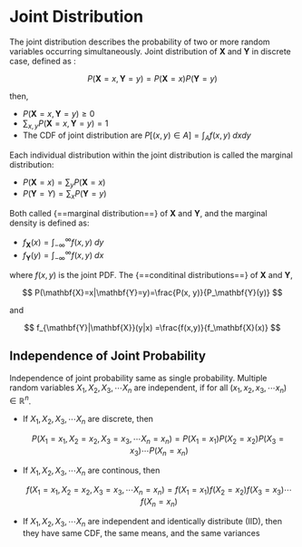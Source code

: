 # **Joint Distribution**

The joint distribution describes the probability of two or more random variables occurring simultaneously.  Joint distribution of $\mathbf{X}$ and $\mathbf{Y}$ in discrete case, defined as :

$$
P(\mathbf{X}=x, \mathbf{Y}=y) = P(\mathbf{X}=x)P(\mathbf{Y}=y)
$$

then, 

- $P(\mathbf{X}=x, \mathbf{Y}=y) \ge 0$
- $\sum_{x,y} P(\mathbf{X}=x, \mathbf{Y}=y)=1$
- The CDF of joint distribution are $P[(x,y)\in A] = \int_A f(x, y) \; dxdy$

Each individual distribution within the joint distribution is called the marginal distribution:

- $P(\mathbf{X}=x) =\sum_y P(\mathbf{X}=x)$
- $P(\mathbf{Y}=Y) =\sum_x P(\mathbf{Y}=y)$

Both called {==marginal distribution==} of $\mathbf{X}$ and $\mathbf{Y}$, and the marginal density is defined as:

 - $f_\mathbf{X}(x) = \int_{-\infty}^{\infty} f(x,y) \; dy$
 - $f_\mathbf{Y}(y) = \int_{-\infty}^{\infty} f(x,y) \; dx$

where $f(x,y)$ is the joint PDF.
The {==conditinal distributions==} of $\mathbf{X}$ and $\mathbf{Y}$, 

$$
P(\mathbf{X}=x|\mathbf{Y}=y)=\frac{P(x, y)}{P_\mathbf{Y}(y)}
$$

and

$$
f_{\mathbf{Y}|\mathbf{X}}(y|x) =\frac{f(x,y)}{f_\mathbf{X}(x)}
$$

## **Independence of Joint Probability**

Independence of joint probability same as single probability. Multiple random variables $X_1, X_2, X_3, \cdots X_n$ are independent, if for all $(x_1, x_2, x_3, \cdots x_n)\in \mathbb{R}^n$.

- If $X_1, X_2, X_3, \cdots X_n$ are discrete, then 
    
    $$
    P(X_1=x_1, X_2=x_2, X_3=x_3, \cdots X_n=x_n) = P(X_1=x_1)P(X_2=x_2)P(X_3=x_3)\cdots P(X_n=x_n)
    $$

- If $X_1, X_2, X_3, \cdots X_n$ are continous, then

    $$
    f(X_1=x_1, X_2=x_2, X_3=x_3, \cdots X_n=x_n) = f(X_1=x_1)f(X_2=x_2)f(X_3=x_3)\cdots f(X_n=x_n)
    $$

- If $X_1, X_2, X_3, \cdots X_n$ are independent and identically distribute (IID), then they have same CDF, the same means, and the same variances

